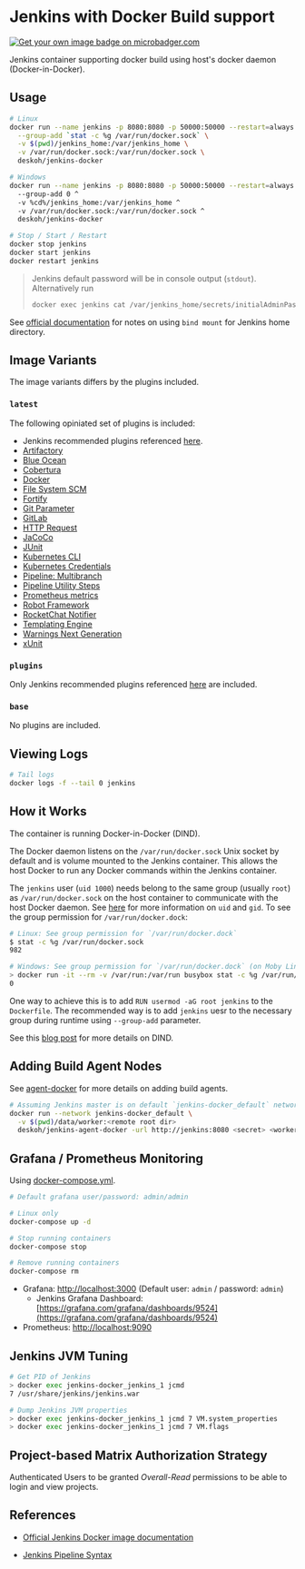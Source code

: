 # Jenkins with Docker Build support

[![Get your own image badge on microbadger.com](https://images.microbadger.com/badges/image/deskoh/jenkins-docker.svg)](https://microbadger.com/images/deskoh/jenkins-docker)

Jenkins container supporting docker build using host's docker daemon (Docker-in-Docker).

## Usage

```sh
# Linux
docker run --name jenkins -p 8080:8080 -p 50000:50000 --restart=always \
  --group-add `stat -c %g /var/run/docker.sock` \
  -v $(pwd)/jenkins_home:/var/jenkins_home \
  -v /var/run/docker.sock:/var/run/docker.sock \
  deskoh/jenkins-docker

# Windows
docker run --name jenkins -p 8080:8080 -p 50000:50000 --restart=always ^
  --group-add 0 ^
  -v %cd%/jenkins_home:/var/jenkins_home ^
  -v /var/run/docker.sock:/var/run/docker.sock ^
  deskoh/jenkins-docker

# Stop / Start / Restart
docker stop jenkins
docker start jenkins
docker restart jenkins
```

> Jenkins default password will be in console output (`stdout`). Alternatively run
>
> ```sh
> docker exec jenkins cat /var/jenkins_home/secrets/initialAdminPassword`
> ```

See [official documentation](https://github.com/jenkinsci/docker/blob/master/README.md) for notes on using `bind mount` for Jenkins home directory.

## Image Variants

The image variants differs by the plugins included.

### `latest`

The following opiniated set of plugins is included:

* Jenkins recommended plugins referenced [here](https://github.com/jenkinsci/jenkins/blob/master/core/src/main/resources/jenkins/install/platform-plugins.json).
* [Artifactory](https://plugins.jenkins.io/artifactory/)
* [Blue Ocean](https://plugins.jenkins.io/blueocean)
* [Cobertura](https://plugins.jenkins.io/cobertura)
* [Docker](https://plugins.jenkins.io/docker-plugin)
* [File System SCM](https://plugins.jenkins.io/filesystem_scm)
* [Fortify](https://plugins.jenkins.io/fortify)
* [Git Parameter](https://plugins.jenkins.io/git-parameter)
* [GitLab](https://plugins.jenkins.io/gitlab-plugin)
* [HTTP Request](https://plugins.jenkins.io/http_request/)
* [JaCoCo](https://plugins.jenkins.io/jacoco/)
* [JUnit](https://plugins.jenkins.io/junit)
* [Kubernetes CLI](https://plugins.jenkins.io/kubernetes-cli)
* [Kubernetes Credentials](https://plugins.jenkins.io/kubernetes-credentials)
* [Pipeline: Multibranch](https://plugins.jenkins.io/workflow-multibranch)
* [Pipeline Utility Steps](https://plugins.jenkins.io/pipeline-utility-steps/)
* [Prometheus metrics](https://plugins.jenkins.io/prometheus)
* [Robot Framework](https://plugins.jenkins.io/robot/)
* [RocketChat Notifier](https://plugins.jenkins.io/rocketchatnotifier/)
* [Templating Engine](https://plugins.jenkins.io/templating-engine/)
* [Warnings Next Generation](https://github.com/jenkinsci/warnings-ng-plugin)
* [xUnit](https://plugins.jenkins.io/xUnit)

### `plugins`

Only Jenkins recommended plugins referenced [here](https://github.com/jenkinsci/jenkins/blob/master/core/src/main/resources/jenkins/install/platform-plugins.json) are included.

### `base`

No plugins are included.

## Viewing Logs

```sh
# Tail logs
docker logs -f --tail 0 jenkins
```

## How it Works

The container is running Docker-in-Docker (DIND).

The Docker daemon listens on the `/var/run/docker.sock` Unix socket by default and is volume mounted to the Jenkins container. This allows the host Docker to run any Docker commands within the Jenkins container.

The `jenkins` user (`uid 1000`) needs belong to the same group (usually `root`) as `/var/run/docker.sock` on the host container to communicate with the host Docker daemon. See [here](https://medium.com/@mccode/understanding-how-uid-and-gid-work-in-docker-containers-c37a01d01cf) for more information on `uid` and `gid`. To see the group permission for `/var/run/docker.dock`:

```sh
# Linux: See group permission for `/var/run/docker.dock`
$ stat -c %g /var/run/docker.sock
982

# Windows: See group permission for `/var/run/docker.dock` (on Moby Linux VM)
> docker run -it --rm -v /var/run:/var/run busybox stat -c %g /var/run/docker.sock
0
```

One way to achieve this is to add `RUN usermod -aG root jenkins` to the `Dockerfile`. The recommended way is to add `jenkins` uesr to the necessary group during runtime using `--group-add` parameter.

See this [blog post](https://jpetazzo.github.io/2015/09/03/do-not-use-docker-in-docker-for-ci/) for more details on DIND.

## Adding Build Agent Nodes

See [agent-docker](https://github.com/deskoh/jenkins-docker/tree/master/agent-docker) for more details on adding build agents.

```sh
# Assuming Jenkins master is on default `jenkins-docker_default` network
docker run --network jenkins-docker_default \
  -v $(pwd)/data/worker:<remote root dir>
  deskoh/jenkins-agent-docker -url http://jenkins:8080 <secret> <worker name>
```

## Grafana / Prometheus Monitoring

Using [docker-compose.yml](https://raw.githubusercontent.com/deskoh/jenkins-docker/master/docker-compose.yml).

```sh
# Default grafana user/password: admin/admin

# Linux only
docker-compose up -d

# Stop running containers
docker-compose stop

# Remove running containers
docker-compose rm
```

* Grafana: [http://localhost:3000](http://localhost:3000) (Default user: `admin` / password: `admin`)
  * Jenkins Grafana Dashboard: [https://grafana.com/grafana/dashboards/9524](https://grafana.com/grafana/dashboards/9524)
* Prometheus: [http://localhost:9090](http://localhost:9090)

## Jenkins JVM Tuning

```sh
# Get PID of Jenkins
> docker exec jenkins-docker_jenkins_1 jcmd
7 /usr/share/jenkins/jenkins.war

# Dump Jenkins JVM properties
> docker exec jenkins-docker_jenkins_1 jcmd 7 VM.system_properties
> docker exec jenkins-docker_jenkins_1 jcmd 7 VM.flags
```

## Project-based Matrix Authorization Strategy

Authenticated Users to be granted _Overall-Read_ permissions to be able to login and view projects.

## References

* [Official Jenkins Docker image documentation](https://github.com/jenkinsci/docker/blob/master/README.md)

* [Jenkins Pipeline Syntax](https://jenkins.io/doc/book/pipeline/syntax)
